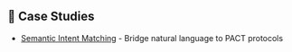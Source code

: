 ## 🎯 Case Studies
- [Semantic Intent Matching](/semantic_intent_matching.md) - Bridge natural language to PACT protocols
